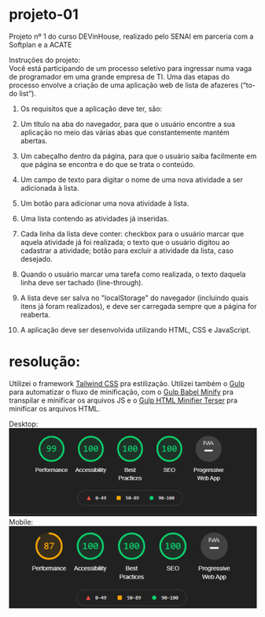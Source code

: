 # projeto-01
Projeto nº 1 do curso DEVinHouse, realizado pelo SENAI em parceria com a Softplan e a ACATE

Instruções do projeto:  
Você está participando de um processo seletivo para ingressar numa vaga de programador em uma grande empresa de TI. Uma das etapas do processo envolve a criação de uma aplicação web de lista de afazeres (“to-do list”).

1. Os requisitos que a aplicação deve ter, são:

1. Um título na aba do navegador, para que o usuário encontre a sua aplicação no meio das várias abas que constantemente mantém abertas.

1. Um cabeçalho dentro da página, para que o usuário saiba facilmente em que página se encontra e do que se trata o conteúdo.

1. Um campo de texto para digitar o nome de uma nova atividade a ser adicionada à lista.

1. Um botão para adicionar uma nova atividade à lista.

1. Uma lista contendo as atividades já inseridas.

1. Cada linha da lista deve conter: checkbox para o usuário marcar que aquela atividade já foi realizada; o texto que o usuário digitou ao cadastrar a atividade; botão para excluir a atividade da lista, caso desejado.

1. Quando o usuário marcar uma tarefa como realizada, o texto daquela linha deve ser tachado (line-through).

1. A lista deve ser salva no "localStorage" do navegador (incluindo quais itens já foram realizados), e deve ser carregada sempre que a página for reaberta.

1. A aplicação deve ser desenvolvida utilizando HTML, CSS e JavaScript.

# resolução:

Utilizei o framework [Tailwind CSS](https://tailwindcss.com/) pra estilização. Utilizei também o [Gulp](https://github.com/gulpjs/gulp) para automatizar o fluxo de minificação, com o [Gulp Babel Minify](https://github.com/jonschlinkert/gulp-htmlmin) pra transpilar e minificar os arquivos JS e o [Gulp HTML Minifier Terser](https://github.com/pioug/gulp-html-minifier-terser) pra minificar os arquivos HTML.

Desktop:  
![Desempenho-Lighthouse-Desktop](https://github.com/gustavoluchi/projeto-01/blob/main/Lighthouse%202020-12-04%20221425.png)  
Mobile:  
![Desempenho Lighthouse Mobile](https://github.com/gustavoluchi/projeto-01/blob/main/Lighthouse%20mobile%202020-12-04%20221425.png)
